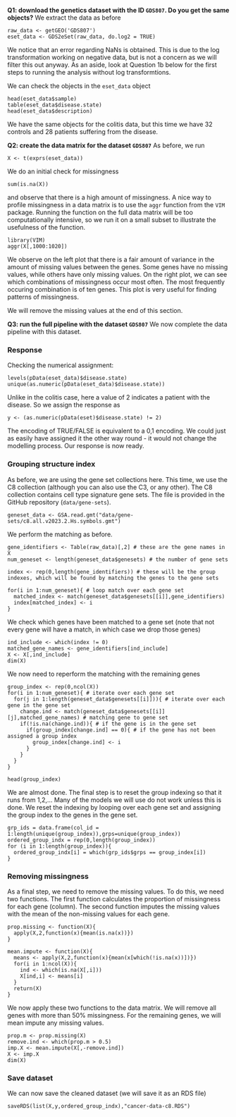 **Q1: download the genetics dataset with the ID `GDS807`. Do you get the same objects?** 
We extract the data as before
```{r}
raw_data <- getGEO('GDS807')
eset_data <- GDS2eSet(raw_data, do.log2 = TRUE)
```
We notice that an error regarding NaNs is obtained. This is due to the log transformation working on negative data, but is not a concern as we will filter this out anyway. 
As an aside, look at Question 1b below for the first steps to running the analysis without log transformtions.

We can check the objects in the `eset_data` object
```{r}
head(eset_data$sample)
table(eset_data$disease.state)
head(eset_data$description)
```
We have the same objects for the colitis data, but this time we have 32 controls and 28 patients suffering from the disease. 

**Q2: create the data matrix for the dataset `GDS807`**
As before, we run
```{r}
X <- t(exprs(eset_data))
```
We do an initial check for missingness
```{r}
sum(is.na(X))
```
and observe that there is a high amount of missingness. A nice way to profile missingness in a data matrix is to use the `aggr` function from the `VIM` package.
Running the function on the full data matrix will be too computationally intensive, so we run it on a small subset to illustrate the usefulness of the function.
```{r}
library(VIM)
aggr(X[,1000:1020])
```
We observe on the left plot that there is a fair amount of variance in the amount of missing values between the genes. Some genes have no missing values, while others have only missing values.
On the right plot, we can see which combinations of missingness occur most often. The most frequently occuring combination is of ten genes. This plot is very useful for finding patterns of missingness.

We will remove the missing values at the end of this section.

**Q3: run the full pipeline with the dataset `GDS807`**
We now complete the data pipeline with this dataset.

### Response
Checking the numerical assignment:
```{r}
levels(pData(eset_data)$disease.state)
unique(as.numeric(pData(eset_data)$disease.state))
```
Unlike in the colitis case, here a value of 2 indicates a patient with the disease. So we assign the response as
```{r}
y <- (as.numeric(pData(eset)$disease.state) != 2)
```
The encoding of TRUE/FALSE is equivalent to a 0,1 encoding. We could just as easily have assigned it the other way round - it would not change the modelling process.
Our response is now ready. 

### Grouping structure index
As before, we are using the gene set collections here. This time, we use the C8 collection (although you can also use the C3, or any other).
The C8 collection contains cell type signature gene sets. The file is provided in the GitHub repository (`data/gene-sets`).
```{r, results='hide'}
geneset_data <- GSA.read.gmt("data/gene-sets/c8.all.v2023.2.Hs.symbols.gmt")
```

We perform the matching as before. 
```{r}
gene_identifiers <- Table(raw_data)[,2] # these are the gene names in X
num_geneset <- length(geneset_data$genesets) # the number of gene sets

index <- rep(0,length(gene_identifiers)) # these will be the group indexes, which will be found by matching the genes to the gene sets

for(i in 1:num_geneset){ # loop match over each gene set
  matched_index <- match(geneset_data$genesets[[i]],gene_identifiers)
  index[matched_index] <- i
}
```
We check which genes have been matched to a gene set (note that not every gene will have a match, in which case we drop those genes)
```{r}
ind_include <- which(index != 0)
matched_gene_names <- gene_identifiers[ind_include]
X <- X[,ind_include]
dim(X)
```

We now need to reperform the matching with the remaining genes
```{r}
group_index <- rep(0,ncol(X))
for(i in 1:num_geneset){ # iterate over each gene set
  for(j in 1:length(geneset_data$genesets[[i]])){ # iterate over each gene in the gene set
    change.ind <- match(geneset_data$genesets[[i]][j],matched_gene_names) # matching gene to gene set
    if(!is.na(change.ind)){ # if the gene is in the gene set
      if(group_index[change.ind] == 0){ # if the gene has not been assigned a group index
        group_index[change.ind] <- i
      }
    }
  }
}

head(group_index)
```
We are almost done. The final step is to reset the group indexing so that it runs from 1,2,...
Many of the models we will use do not work unless this is done. We reset the indexing by looping over each gene set and assigning the group index to the genes in the gene set.
```{r}
grp_ids = data.frame(col_id = 1:length(unique(group_index)),grps=unique(group_index))
ordered_group_indx = rep(0,length(group_index))
for (i in 1:length(group_index)){
  ordered_group_indx[i] = which(grp_ids$grps == group_index[i])
}
```

### Removing missingness
As a final step, we need to remove the missing values. To do this, we need two functions.
The first function calculates the proportion of missingness for each gene (column). 
The second function imputes the missing values with the mean of the non-missing values for each gene.
```{r}
prop.missing <- function(X){ 
  apply(X,2,function(x){mean(is.na(x))})
}

mean.impute <- function(X){
  means <- apply(X,2,function(x){mean(x[which(!is.na(x))])})
  for(i in 1:ncol(X)){
    ind <- which(is.na(X[,i]))
    X[ind,i] <- means[i]
  }
  return(X)
}
```

We now apply these two functions to the data matrix. We will remove all genes with more than 50% missingness. 
For the remaining genes, we will mean impute any missing values. 
```{r}
prop.m <- prop.missing(X)
remove.ind <- which(prop.m > 0.5)
imp.X <- mean.impute(X[,-remove.ind])
X <- imp.X
dim(X)
```

### Save dataset
We can now save the cleaned dataset (we will save it as an RDS file)
```{r}
saveRDS(list(X,y,ordered_group_indx),"cancer-data-c8.RDS")
```
